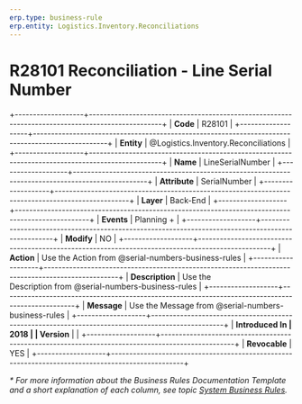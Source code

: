 ```yaml
---
erp.type: business-rule
erp.entity: Logistics.Inventory.Reconciliations
---
```


# R28101 Reconciliation - Line Serial Number
+-------------------+--------------------------------------------------------------------------------------------------+
| **Code**          | R28101                                                                                           |
+-------------------+--------------------------------------------------------------------------------------------------+
| **Entity**        | @Logistics.Inventory.Reconciliations                                                             |
+-------------------+--------------------------------------------------------------------------------------------------+
| **Name**          | LineSerialNumber                                                                                 |
+-------------------+--------------------------------------------------------------------------------------------------+
| **Attribute**     | SerialNumber                                                                                     |
+-------------------+--------------------------------------------------------------------------------------------------+
| **Layer**         | Back-End                                                                                         |
+-------------------+--------------------------------------------------------------------------------------------------+
| **Events**        | Planning +                                                                                       |
+-------------------+--------------------------------------------------------------------------------------------------+
| **Modify**        | NO                                                                                               |
+-------------------+--------------------------------------------------------------------------------------------------+
| **Action**        | Use the Action from @serial-numbers-business-rules                                               |
+-------------------+--------------------------------------------------------------------------------------------------+
| **Description**   | Use the Description from @serial-numbers-business-rules                                          |
+-------------------+--------------------------------------------------------------------------------------------------+
| **Message**       | Use the Message from @serial-numbers-business-rules                                              |
+-------------------+--------------------------------------------------------------------------------------------------+
| **Introduced In   | 2018                                                                                             |
| Version**         |                                                                                                  |
+-------------------+--------------------------------------------------------------------------------------------------+
| **Revocable**     | YES                                                                                              |
+-------------------+--------------------------------------------------------------------------------------------------+

*\* For more information about the Business Rules Documentation Template and a short explanation of each column, see
topic [System Business Rules](../templates/template-description-system-business-rules.md).*
